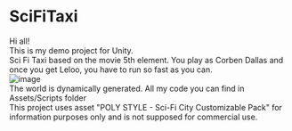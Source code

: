 # SciFiTaxi
Hi all!<br>
This is my demo project for Unity. <br>
Sci Fi Taxi based on the movie 5th element. You play as Corben Dallas and once you get Leloo, you have to run so fast as you can.<br>
![image](https://user-images.githubusercontent.com/101559700/158162891-5c558f1d-de09-4a10-a790-8290845e1fcc.png)
<br>
The world is dynamically generated. All my code you can find in Assets/Scripts folder<br>
This project uses asset "POLY STYLE - Sci-Fi City Customizable Pack" for information purposes only and is not supposed for commercial use.

